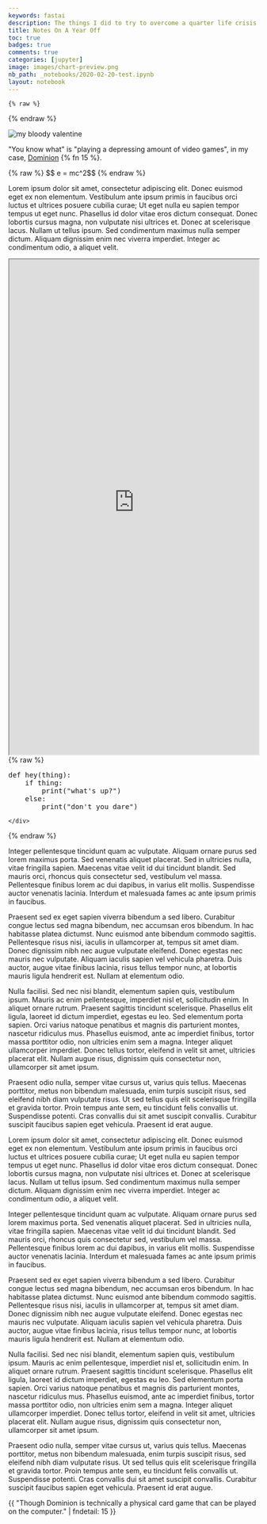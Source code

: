 ```yaml
---
keywords: fastai
description: The things I did to try to overcome a quarter life crisis in quarantine while unemployed (aside from you-know-what). 
title: Notes On A Year Off
toc: true 
badges: true
comments: true
categories: [jupyter]
image: images/chart-preview.png
nb_path: _notebooks/2020-02-20-test.ipynb
layout: notebook
---
```


<!--
#################################################
### THIS FILE WAS AUTOGENERATED! DO NOT EDIT! ###
#################################################
# file to edit: _notebooks/2020-02-20-test.ipynb
-->

<div class="container" id="notebook-container">
        
    {% raw %}
    
<div class="cell border-box-sizing code_cell rendered">

</div>
    {% endraw %}

<div class="cell border-box-sizing text_cell rendered"><div class="inner_cell">
<div class="text_cell_render border-box-sizing rendered_html">
<p><img src="https://www.boardgamehalv.com/wp-content/uploads/2019/07/Dominion1_game_1050x700-770x513.jpg" alt="my bloody valentine"></p>

</div>
</div>
</div>
<div class="cell border-box-sizing text_cell rendered"><div class="inner_cell">
<div class="text_cell_render border-box-sizing rendered_html">
<p>"You know what" is "playing a depressing amount of video games", in my case, <a href="https://dominion.games/">Dominion</a> {% fn 15 %}.</p>
<p>{% raw %}
$$ e = mc^2$$
{% endraw %}</p>
<p>Lorem ipsum dolor sit amet, consectetur adipiscing elit. Donec euismod eget ex non elementum. Vestibulum ante ipsum primis in faucibus orci luctus et ultrices posuere cubilia curae; Ut eget nulla eu sapien tempor tempus ut eget nunc. Phasellus id dolor vitae eros dictum consequat. Donec lobortis cursus magna, non vulputate nisi ultrices et. Donec at scelerisque lacus. Nullam ut tellus ipsum. Sed condimentum maximus nulla semper dictum. Aliquam dignissim enim nec viverra imperdiet. Integer ac condimentum odio, a aliquet velit.</p>

</div>
</div>
</div>
<div class="cell border-box-sizing text_cell rendered"><div class="inner_cell">
<div class="text_cell_render border-box-sizing rendered_html">
<iframe src="https://whispering-peak-92916.herokuapp.com/" width="100%" height="1000" title="plot"></iframe>
</div>
</div>
</div>
    {% raw %}
    
<div class="cell border-box-sizing code_cell rendered">
<div class="input">

<div class="inner_cell">
    <div class="input_area">
<div class=" highlight hl-ipython3"><pre><span></span><span class="k">def</span> <span class="nf">hey</span><span class="p">(</span><span class="n">thing</span><span class="p">):</span>
    <span class="k">if</span> <span class="n">thing</span><span class="p">:</span>
        <span class="nb">print</span><span class="p">(</span><span class="s2">&quot;what&#39;s up?&quot;</span><span class="p">)</span>
    <span class="k">else</span><span class="p">:</span>
        <span class="nb">print</span><span class="p">(</span><span class="s2">&quot;don&#39;t you dare&quot;</span><span class="p">)</span>
</pre></div>

    </div>
</div>
</div>

</div>
    {% endraw %}

<div class="cell border-box-sizing text_cell rendered"><div class="inner_cell">
<div class="text_cell_render border-box-sizing rendered_html">
<p>Integer pellentesque tincidunt quam ac vulputate. Aliquam ornare purus sed lorem maximus porta. Sed venenatis aliquet placerat. Sed in ultricies nulla, vitae fringilla sapien. Maecenas vitae velit id dui tincidunt blandit. Sed mauris orci, rhoncus quis consectetur sed, vestibulum vel massa. Pellentesque finibus lorem ac dui dapibus, in varius elit mollis. Suspendisse auctor venenatis lacinia. Interdum et malesuada fames ac ante ipsum primis in faucibus.</p>
<p>Praesent sed ex eget sapien viverra bibendum a sed libero. Curabitur congue lectus sed magna bibendum, nec accumsan eros bibendum. In hac habitasse platea dictumst. Nunc euismod ante bibendum commodo sagittis. Pellentesque risus nisi, iaculis in ullamcorper at, tempus sit amet diam. Donec dignissim nibh nec augue vulputate eleifend. Donec egestas nec mauris nec vulputate. Aliquam iaculis sapien vel vehicula pharetra. Duis auctor, augue vitae finibus lacinia, risus tellus tempor nunc, at lobortis mauris ligula hendrerit est. Nullam at elementum odio.</p>
<p>Nulla facilisi. Sed nec nisi blandit, elementum sapien quis, vestibulum ipsum. Mauris ac enim pellentesque, imperdiet nisl et, sollicitudin enim. In aliquet ornare rutrum. Praesent sagittis tincidunt scelerisque. Phasellus elit ligula, laoreet id dictum imperdiet, egestas eu leo. Sed elementum porta sapien. Orci varius natoque penatibus et magnis dis parturient montes, nascetur ridiculus mus. Phasellus euismod, ante ac imperdiet finibus, tortor massa porttitor odio, non ultricies enim sem a magna. Integer aliquet ullamcorper imperdiet. Donec tellus tortor, eleifend in velit sit amet, ultricies placerat elit. Nullam augue risus, dignissim quis consectetur non, ullamcorper sit amet ipsum.</p>
<p>Praesent odio nulla, semper vitae cursus ut, varius quis tellus. Maecenas porttitor, metus non bibendum malesuada, enim turpis suscipit risus, sed eleifend nibh diam vulputate risus. Ut sed tellus quis elit scelerisque fringilla et gravida tortor. Proin tempus ante sem, eu tincidunt felis convallis ut. Suspendisse potenti. Cras convallis dui sit amet suscipit convallis. Curabitur suscipit faucibus sapien eget vehicula. Praesent id erat augue.</p>
<p>Lorem ipsum dolor sit amet, consectetur adipiscing elit. Donec euismod eget ex non elementum. Vestibulum ante ipsum primis in faucibus orci luctus et ultrices posuere cubilia curae; Ut eget nulla eu sapien tempor tempus ut eget nunc. Phasellus id dolor vitae eros dictum consequat. Donec lobortis cursus magna, non vulputate nisi ultrices et. Donec at scelerisque lacus. Nullam ut tellus ipsum. Sed condimentum maximus nulla semper dictum. Aliquam dignissim enim nec viverra imperdiet. Integer ac condimentum odio, a aliquet velit.</p>
<p>Integer pellentesque tincidunt quam ac vulputate. Aliquam ornare purus sed lorem maximus porta. Sed venenatis aliquet placerat. Sed in ultricies nulla, vitae fringilla sapien. Maecenas vitae velit id dui tincidunt blandit. Sed mauris orci, rhoncus quis consectetur sed, vestibulum vel massa. Pellentesque finibus lorem ac dui dapibus, in varius elit mollis. Suspendisse auctor venenatis lacinia. Interdum et malesuada fames ac ante ipsum primis in faucibus.</p>
<p>Praesent sed ex eget sapien viverra bibendum a sed libero. Curabitur congue lectus sed magna bibendum, nec accumsan eros bibendum. In hac habitasse platea dictumst. Nunc euismod ante bibendum commodo sagittis. Pellentesque risus nisi, iaculis in ullamcorper at, tempus sit amet diam. Donec dignissim nibh nec augue vulputate eleifend. Donec egestas nec mauris nec vulputate. Aliquam iaculis sapien vel vehicula pharetra. Duis auctor, augue vitae finibus lacinia, risus tellus tempor nunc, at lobortis mauris ligula hendrerit est. Nullam at elementum odio.</p>
<p>Nulla facilisi. Sed nec nisi blandit, elementum sapien quis, vestibulum ipsum. Mauris ac enim pellentesque, imperdiet nisl et, sollicitudin enim. In aliquet ornare rutrum. Praesent sagittis tincidunt scelerisque. Phasellus elit ligula, laoreet id dictum imperdiet, egestas eu leo. Sed elementum porta sapien. Orci varius natoque penatibus et magnis dis parturient montes, nascetur ridiculus mus. Phasellus euismod, ante ac imperdiet finibus, tortor massa porttitor odio, non ultricies enim sem a magna. Integer aliquet ullamcorper imperdiet. Donec tellus tortor, eleifend in velit sit amet, ultricies placerat elit. Nullam augue risus, dignissim quis consectetur non, ullamcorper sit amet ipsum.</p>
<p>Praesent odio nulla, semper vitae cursus ut, varius quis tellus. Maecenas porttitor, metus non bibendum malesuada, enim turpis suscipit risus, sed eleifend nibh diam vulputate risus. Ut sed tellus quis elit scelerisque fringilla et gravida tortor. Proin tempus ante sem, eu tincidunt felis convallis ut. Suspendisse potenti. Cras convallis dui sit amet suscipit convallis. Curabitur suscipit faucibus sapien eget vehicula. Praesent id erat augue.</p>
<p>{{ "Though Dominion is technically a physical card game that can be played on the computer." | fndetail: 15 }}</p>

</div>
</div>
</div>
</div>
 


